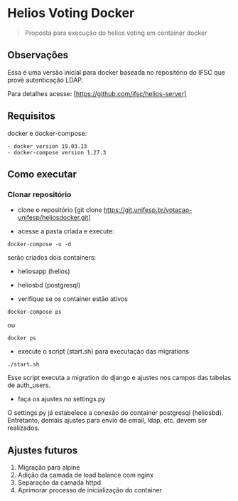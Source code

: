 # Helios Voting Docker

> Proposta para execução do helios voting em container docker

## Observações

Essa é uma versão inicial para docker baseada no repositório do IFSC que provê autenticação LDAP.

Para detalhes acesse: [https://github.com/ifsc/helios-server]

## Requisitos

docker e docker-compose:

    - docker version 19.03.13
    - docker-compose version 1.27.3

## Como executar

### Clonar repositório

- clone o repositório [git clone https://git.unifesp.br/votacao-unifesp/heliosdocker.git]

- acesse a pasta criada e execute:

```
docker-compose -u -d
```

serão criados dois containers:
- heliosapp (helios)
- heliosbd (postgresql)


- verifique se os container estão ativos

```
docker-compose ps
```
ou

```
docker ps
```

- execute o script (start.sh) para executação das migrations

```
./start.sh
```

Esse script executa a migration do django e ajustes nos campos das tabelas de auth_users.

- faça os ajustes no settings.py

O settings.py já estabelece a conexão do container postgresql (heliosbd).
Entretanto, demais ajustes para envio de email, ldap, etc. devem ser realizados.


## Ajustes futuros

1. Migração para alpine
2. Adição da camada de load balance com nginx
3. Separação da camada httpd
4. Aprimorar processo de inicialização do container


